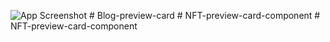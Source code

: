 ![App Screenshot](screenshot.jpeg)
#   B l o g - p r e v i e w - c a r d  
 #   N F T - p r e v i e w - c a r d - c o m p o n e n t  
 #   N F T - p r e v i e w - c a r d - c o m p o n e n t  
 